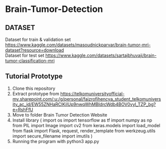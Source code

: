 # Brain-Tumor-Detection
## DATASET
Dataset for train & validation set https://www.kaggle.com/datasets/masoudnickparvar/brain-tumor-mri-dataset?resource=download
<br/>
Dataset for test set https://www.kaggle.com/datasets/sartajbhuvaji/brain-tumor-classification-mri

## Tutorial Prototype
1. Clone this repository
2. Extract prototype from https://telkomuniversityofficial-my.sharepoint.com/:u:/g/personal/faizrofihencya_student_telkomuniversity_ac_id/EW55ZNHaRClKiIUp9nwqWhMBIdrcWdb4BOV0vyl_TZP_bg?e=RshFfU
3. Move to folder Brain Tumor Detection Website
4. Install library (
import os
import tensorflow as tf
import numpy as np
from PIL import Image
import cv2
from keras.models import load_model
from flask import Flask, request, render_template
from werkzeug.utils import secure_filename
import imutils
)
5. Running the program with python3 app.py
